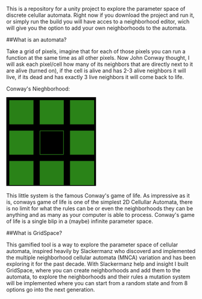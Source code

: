 This is a repository for a unity project to explore the parameter space of discrete celullar automata. Right now if you download the project and run it, or simply run the build you will have acces to a neighborhood editor, wich will give you the option to add your own neighborhoods to the automata. 



##What is an automata?

Take a grid of pixels, imagine that for each of those pixels you can run a function at the same time as all other pixels. Now John Conway thought, I will ask each pixel/cell how many of its neighbors that are directly next to it are alive (turned on), if the cell is alive and has 2-3 alive neighbors it will live, if its dead and has exactly 3 live neighbors it will come back to life.

Conway's Nieghborhood:

![Conway](/mdIMages/ConwayNH.png)


This little system is the famous Conway's game of life. As impressive as it is, conways game of life is one of the simplest 2D Cellullar Automata,  there is no limit for what the rules can be or even the neighborhoods they can be anything and as many as your computer is able to process. Conway's game of life is a single blip in a (maybe) infinite parameter space. 



##What is GridSpace?

This gamified tool is a way to explore the parameter space of cellular automata, inspired heavily by Slackermanz who discoverd and implemented the multiple neighborhood cellular automata (MNCA) variation and has been exploring it for the past decade. With Slackermanz help and insight I built GridSpace, where you can create neighborhoods and add them to the automata, to explore the neighborhoods and their rules a mutation system will be implemented where you can start from a random state and from 8 options go into the next generation. 